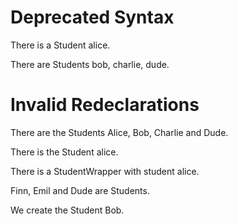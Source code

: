 # Deprecated Syntax

There is a Student alice.
<!--     ^
warning: the 'a <type> <name>' syntax is deprecated and will be unsupported in v0.9.0 [descriptor.indefinite.deprecated]
write 'the Student alice' instead
-->

There are Students bob, charlie, dude.
<!--      ^
warning: the '<type>s <names>' syntax is deprecated and will be unsupported in v0.9.0 [descriptor.multi.indefinite.deprecated]
write 'the Students bob charlie dude' instead
-->

# Invalid Redeclarations

There are the Students Alice, Bob, Charlie and Dude.

There is the Student alice.
<!--                 ^
error: invalid redeclaration of 'alice' [variable.redeclaration]
perhaps this name was inferred from the first attribute and you need to give this object an explicit name?
-->

There is a StudentWrapper with student alice.
<!--                                   ^
error: invalid redeclaration of 'alice' [variable.redeclaration]
perhaps this name was inferred from the first attribute and you need to give this object an explicit name?
-->

Finn, Emil and Dude are Students.
<!--           ^
error: invalid redeclaration of 'dude' [variable.redeclaration]
perhaps this name was inferred from the first attribute and you need to give this object an explicit name?
-->

We create the Student Bob.
<!--                  ^
error: invalid redeclaration of 'bob' [variable.redeclaration]
perhaps this name was inferred from the first attribute and you need to give this object an explicit name?
-->
